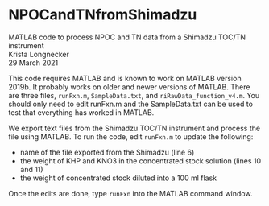 # NPOCandTNfromShimadzu
MATLAB code to process NPOC and TN data from a Shimadzu TOC/TN instrument\
Krista Longnecker\
29 March 2021

This code requires MATLAB and is known to work on MATLAB version 2019b. It probably works on older and newer versions of MATLAB. There are three files, `runFxn.m`, `SampleData.txt`, and `riRawData_function_v4.m`. You should only need to edit runFxn.m and the SampleData.txt can be used to test that everything has worked in MATLAB.

We export text files from the Shimadzu TOC/TN instrument and process the file using MATLAB. To run the code, edit `runFxn.m` to update the following:
* name of the file exported from the Shimadzu (line 6)
* the weight of KHP and KNO3 in the concentrated stock solution (lines 10 and 11)
* the weight of concentrated stock diluted into a 100 ml flask

Once the edits are done, type `runFxn` into the MATLAB command window.
